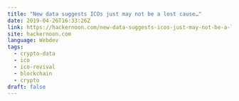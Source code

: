 ```yaml
---
title: "New data suggests ICOs just may not be a lost cause…"
date: 2019-04-26T16:33:26Z
link: https://hackernoon.com/new-data-suggests-icos-just-may-not-be-a-lost-cause-3755052a2f93?source=rss----3a8144eabfe3---4
site: hackernoon.com
language: Webdev
tags:
  - crypto-data
  - ico
  - ico-revival
  - blockchain
  - crypto
draft: false
---
```

